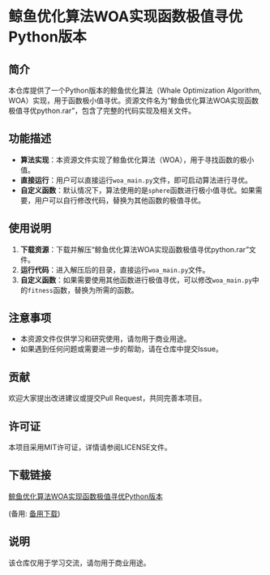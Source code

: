 # 鲸鱼优化算法WOA实现函数极值寻优Python版本

## 简介
本仓库提供了一个Python版本的鲸鱼优化算法（Whale Optimization Algorithm, WOA）实现，用于函数极小值寻优。资源文件名为“鲸鱼优化算法WOA实现函数极值寻优python.rar”，包含了完整的代码实现及相关文件。

## 功能描述
- **算法实现**：本资源文件实现了鲸鱼优化算法（WOA），用于寻找函数的极小值。
- **直接运行**：用户可以直接运行`woa_main.py`文件，即可启动算法进行寻优。
- **自定义函数**：默认情况下，算法使用的是`sphere`函数进行极小值寻优。如果需要，用户可以自行修改代码，替换为其他函数的极值寻优。

## 使用说明
1. **下载资源**：下载并解压“鲸鱼优化算法WOA实现函数极值寻优python.rar”文件。
2. **运行代码**：进入解压后的目录，直接运行`woa_main.py`文件。
3. **自定义函数**：如果需要使用其他函数进行极值寻优，可以修改`woa_main.py`中的`fitness`函数，替换为所需的函数。

## 注意事项
- 本资源文件仅供学习和研究使用，请勿用于商业用途。
- 如果遇到任何问题或需要进一步的帮助，请在仓库中提交Issue。

## 贡献
欢迎大家提出改进建议或提交Pull Request，共同完善本项目。

## 许可证
本项目采用MIT许可证，详情请参阅LICENSE文件。

## 下载链接
[鲸鱼优化算法WOA实现函数极值寻优Python版本](https://pan.quark.cn/s/277bbe4f9ed0) 

(备用: [备用下载](https://pan.baidu.com/s/1IXarkaFr9qUOPYQAx88M3g?pwd=1234))

## 说明

该仓库仅用于学习交流，请勿用于商业用途。

